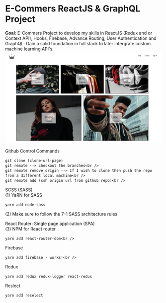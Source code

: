 
# E-Commers ReactJS & GraphQL Project

<strong> Goal</strong>: E-Commers Project to develop my skills in ReactJS (Redux and or Context API), Hooks, Firebase, Advance Routing, User Authentication and GraphQL. Gain a solid foundation in full stack to later intergrate custom machine learning API's. </br>
![alt text](https://github.com/rchavezj/crown_clothing/blob/master/cover.png)

Github Control Commands<br />
```console
git clone (clone-url-page)
git remote --> checkout the branches<br />
git remote remove origin --> If I wish to clone then push the repo from a different local machine<br />
git remote add (ssh origin url from github repo)<br />
```



SCSS (SASS)<br />
(1) YaRN for SASS<br />
```console
yarn add node-sass
```

(2) Make sure to follow the 7-1 SASS architecture rules



React Router: Single page application (SPA)<br />
(3) NPM for React router<br />
```console
yarn add react-router-dom<br />
```



Firebase<br />
```console
yarn add firebase - works!<br />
```


Redux <br />
```console
yarn add redux redux-logger react-redux
```

Reslect <br />
```console
yarn add reselect
```
